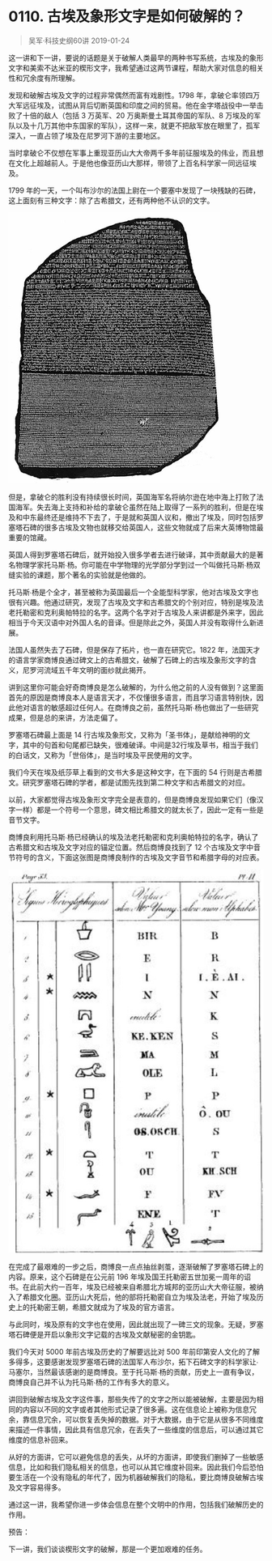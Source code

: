 # 0110. 古埃及象形文字是如何破解的？
> 吴军·科技史纲60讲
2019-01-24

这一讲和下一讲，要说的话题是关于破解人类最早的两种书写系统，古埃及的象形文字和美索不达米亚的楔形文字，我希望通过这两节课程，帮助大家对信息的相关性和冗余度有所理解。

发现和破解古埃及文字的过程非常偶然而富有戏剧性。1798 年，拿破仑率领四万大军远征埃及，试图从背后切断英国和印度之间的贸易。他在金字塔战役中一举击败了十倍的敌人（包括 3 万英军、20 万奥斯曼土耳其帝国的军队、8 万埃及的军队以及十几万其他中东国家的军队），这样一来，就更不把敌军放在眼里了，孤军深入，一直占领了埃及在尼罗河下游的主要地区。

当时拿破仑不仅想在军事上重现亚历山大大帝两千多年前征服埃及的伟业，而且想在文化上超越前人。于是他也像亚历山大那样，带领了上百名科学家一同远征埃及。

1799 年的一天，一个叫布沙尔的法国上尉在一个要塞中发现了一块残缺的石碑，这上面刻有三种文字：除了古希腊文，还有两种他不认识的文字。

![](./res/2019017.jpg)

但是，拿破仑的胜利没有持续很长时间，英国海军名将纳尔逊在地中海上打败了法国海军。失去海上支持和补给的拿破仑虽然在陆上取得了一系列的胜利，但是在埃及和中东最终还是维持不下去了，于是就和英国人议和，撤出了埃及，同时包括罗塞塔石碑的很多古埃及文物也就移交给英国人，这些文物就成了后来大英博物馆最重要的馆藏。

英国人得到罗塞塔石碑后，就开始投入很多学者去进行破译，其中贡献最大的是著名物理学家托马斯∙杨。你可能在中学物理的光学部分学到过一个叫做托马斯∙杨双缝实验的课题，那个著名的实验就是他做的。

托马斯∙杨是个全才，甚至被称为英国最后一个全能型科学家，他对古埃及文字也很有兴趣。他通过研究，发现了古埃及文字和古希腊文的个别对应，特别是埃及法老托勒密和克利奥帕特拉的名字。这两个名字对于古埃及人来讲都是外来字，因此相当于今天汉语中对外国人名的音译。但是除此之外，英国人并没有取得什么新进展。

法国人虽然失去了石碑，但是保存了拓片，也一直在研究它。1822 年，法国天才的语言学家商博良通过碑文上的古希腊文，破解了石碑上的古埃及象形文字的含义，尼罗河流域五千年文明的面纱就此揭开。

讲到这里你可能会好奇商博良是怎么破解的，为什么他之前的人没有做到？这里面首先的原因是商博良本人是语言天才，不仅懂很多语言，而且学习语言特别快，因此他对语言的敏感超过任何人。在商博良之前，虽然托马斯∙杨也做出了一些研究成果，但是总的来讲，方法走偏了。

罗塞塔石碑最上面是 14 行古埃及象形文，又称为「圣书体」，是献给神明的文字，其中的句首和句尾都已缺失，很难破译。中间是32行埃及草书，相当于我们的白话文，又称为「世俗体」，是当时埃及平民使用的文字。

我们今天在埃及纸莎草上看到的文书大多是这种文字，在下面的 54 行则是古希腊文。研究罗塞塔石碑的学者，都是试图先找到第二种文字和古希腊文的对应。

以前，大家都觉得古埃及象形文字完全是表意的，但是商博良发现如果它们（像汉字一样）都是一个符号一个意思，碑文相比希腊文的就太长了，因此一定有一些是音节文字。

商博良利用托马斯∙杨已经确认的埃及法老托勒密和克利奥帕特拉的名字，确认了古希腊文和古埃及文字对应的锚定位置。然后商博良找到了 12 个古埃及文字中音节符号的含义，下面这张图是商博良制作的古埃及文字音节和希腊字母的对应表。

![](./res/2019018.jpg)

在完成了最艰难的一步之后，商博良一点点抽丝剥茧，逐渐破解了罗塞塔石碑上的内容。原来，这个石碑是在公元前 196 年埃及国王托勒密五世加冕一周年的诏书。在此前大约一百年，埃及已经被来自希腊北方城邦的亚历山大大帝征服，被纳入了希腊文化圈。亚历山大死后，他的部将托勒密自立为埃及法老，开始了埃及历史上的托勒密王朝，希腊文就成为了埃及的官方语言。

与此同时，埃及原有的文字也在使用，因此就出现了一碑三文的现象。无疑，罗塞塔石碑便是开启以象形文字记载的古埃及文献秘密的金钥匙。

我们今天对 5000 年前古埃及历史的了解要远比对 500 年前印第安人文化的了解多得多，这要感谢发现罗塞塔石碑的法国军人布沙尔，拓下石碑文字的科学家让∙马塞尔，当然最该感谢的是商博良。至于托马斯∙杨的贡献，历史上一直有争议，商博良自己并不认为托马斯∙杨的工作有多大的意义。

讲回到破解古埃及文字这件事，那些失传了的文字之所以能被破解，主要是因为相同的内容以不同的文字或者其他形式记录了很多遍。这在信息论上被称为信息冗余，靠信息冗余，可以恢复丢失掉的数据。对于大数据，由于它是从很多不同维度来描述一件事情，因此具有信息冗余，在丢失了一些维度的信息后，可以通过其它维度的信息补回来。

从好的方面讲，它可以避免信息的丢失，从坏的方面讲，即使我们删掉了一些敏感信息，比如和我们隐私相关的信息，也可以从其它维度补回来。因此我们今后恐怕要生活在一个没有隐私的年代了，因为机器破解我们的隐私，要比商博良破解古埃及文字容易得多。

通过这一讲，我希望你进一步体会信息在整个文明中的作用，包括我们破解历史的作用。

预告：

下一讲，我们谈谈楔形文字的破解，那是一个更加艰难的任务。


